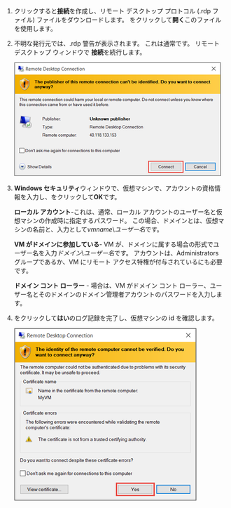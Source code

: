 1. クリックすると**接続**を作成し、リモート デスクトップ プロトコル (.rdp ファイル) ファイルをダウンロードします。 をクリックして**開く**このファイルを使用します。
2. 不明な発行元では、.rdp 警告が表示されます。 これは通常です。 リモート デスクトップ ウィンドウで **接続**を続行します。
   
    ![不明な発行元についての警告のスクリーン ショット。](./media/virtual-machines-log-on-win-server/rdp-warn.png)
3. **Windows セキュリティ**ウィンドウで、仮想マシンで、アカウントの資格情報を入力し、をクリックして**OK**です。
   
     **ローカル アカウント**-これは、通常、ローカル アカウントのユーザー名と仮想マシンの作成時に指定するパスワード。 この場合、ドメインとは、仮想マシンの名前と、入力として*vmname*&#92;*ユーザー名*です。  
   
    **VM がドメインに参加している**- VM が、ドメインに属する場合の形式でユーザー名を入力*ドメイン*&#92;*ユーザー名*です。 アカウントは、Administrators グループであるか、VM にリモート アクセス特権が付与されているにも必要です。
   
    **ドメイン コント ローラー** - 場合は、VM がドメイン コント ローラー、ユーザー名とそのドメインのドメイン管理者アカウントのパスワードを入力します。
4. をクリックして**はい**のログ記録を完了し、仮想マシンの id を確認します。
   
   ![メッセージが表示されたスクリーン ショットを接する VM の id を確認します。](./media/virtual-machines-log-on-win-server/cert-warning.png)

